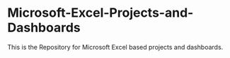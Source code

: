 # Microsoft-Excel-Projects-and-Dashboards
This is the Repository for Microsoft Excel based projects and dashboards.
